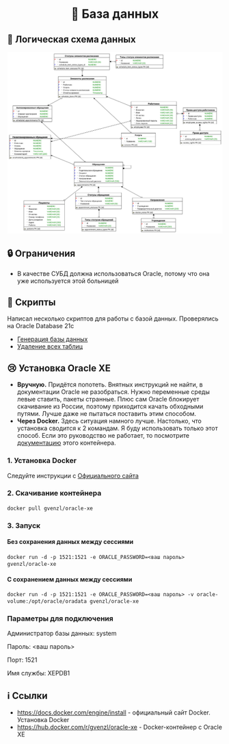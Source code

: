 <div align="center">

  # :bookmark_tabs: База данных

</div>

## :diamond_shape_with_a_dot_inside: Логическая схема данных

![Логическая схема данных](documentation/er-model.png)

## :lock: Ограничения

- В качестве СУБД должна использоваться Oracle, потому что она уже используется этой больницей

## :scroll: Скрипты

Написал несколько скриптов для работы с базой данных. Проверялись на Oracle Database 21c

- [Генерация базы данных](scripts/database-generation.txt)
- [Удаление всех таблиц](scripts/drop-all-tables.txt)

## :cry: Установка Oracle XE

- **Вручную.** Придётся попотеть. Внятных инструкций не найти, в документации Oracle не разобраться. Нужно переменные среды левые ставить, пакеты странные. Плюс сам Oracle блокирует скачивание из России, поэтому приходится качать обходными путями. Лучше даже не пытаться поставить этим способом.
- **Через Docker.** Здесь ситуация намного лучше. Настолько, что установка сводится к 2 командам. Я буду использовать только этот способ. Если это руководство не работает, то посмотрите [документацию](https://hub.docker.com/r/gvenzl/oracle-xe) этого контейнера.

### 1. Установка Docker

Следуйте инструкции с [Официального сайта](https://docs.docker.com/engine/install)

### 2. Скачивание контейнера

```shell
docker pull gvenzl/oracle-xe
```

### 3. Запуск

#### Без сохранения данных между сессиями

```shell
docker run -d -p 1521:1521 -e ORACLE_PASSWORD=<ваш пароль> gvenzl/oracle-xe
```

#### С сохранением данных между сессиями

```shell
docker run -d -p 1521:1521 -e ORACLE_PASSWORD=<ваш пароль> -v oracle-volume:/opt/oracle/oradata gvenzl/oracle-xe
```

### Параметры для подключения

Администратор базы данных: system

Пароль: <ваш пароль>

Порт: 1521

Имя службы: XEPDB1

## :information_source: Ссылки

- https://docs.docker.com/engine/install - официальный сайт Docker. Установка Docker
- https://hub.docker.com/r/gvenzl/oracle-xe - Docker-контейнер с Oracle XE